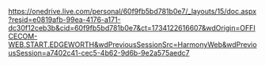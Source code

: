 https://onedrive.live.com/personal/60f9fb5bd781b0e7/_layouts/15/doc.aspx?resid=e0819afb-99ea-4176-a171-dc30f12ceb3b&cid=60f9fb5bd781b0e7&ct=1734122616607&wdOrigin=OFFICECOM-WEB.START.EDGEWORTH&wdPreviousSessionSrc=HarmonyWeb&wdPreviousSession=a7402c41-cec5-4b62-9d6b-9e2a575aedc7
